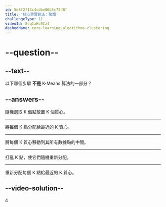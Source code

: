 ```yaml
---
id: 5e8f2f13c4cdbe86b5c72d8f
title: '核心學習算法：聚類'
challengeType: 11
videoId: 8sqIaHc9Cz4
dashedName: core-learning-algorithms-clustering
---
```


# --question--

## --text--

以下哪個步驟 **不是** K-Means 算法的一部分？

## --answers--

隨機選取 K 個點放置 K 個質心。

---

將每個 K 點分配給最近的 K 質心。

---

將每個 K 質心移動到其所有數據點的中間。

---

打亂 K 點，使它們隨機重新分配。

---

重新分配每個 K 點給最近的 K 質心。

## --video-solution--

4

